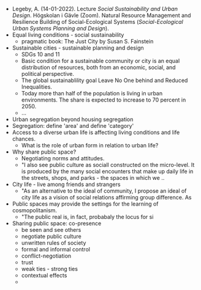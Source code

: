 - Legeby, A. (14-01-2022). Lecture _Social Sustainability and Urban Design_. Högskolan i Gävle (Zoom). Natural Resource Management and Resilience Building of Social-Ecological Systems (_Social-Ecological Urban Systems Planning and Design_).
- Equal living conditions - social sustainability
	- pragmatic book: The Just City by Susan S. Fainstein
- Sustainable cities - sustainable planning and design
	- SDGs 10 and 11
	- Basic condition for a sustainable community or city is an equal distribution of resources, both from an economic, social, and political perspective.
	- The global sustainablility goal Leave No One behind and Reduced Inequalities.
	- Today more than half of the population is living in urban environments. The share is expected to increase to 70 percent in 2050.
	- ...
- Urban segregation beyond housing segregation
- Segregation: define 'area' and define 'category'
- Access to a diverse urban life is affecting living conditions and life chances.
	- What is the role of urban form in relation to urban life?
- Why share public space?
	- Negotiating norms and attitudes.
	- "I also see public culture as sociall constructed on the micro-level. It is produced by the many social encounters that make up daily life in the streets, shops, and parks - the spaces in which we ..
- City life - live among friends and strangers
	- "As an alternative to the ideal of community, I propose an ideal of city life as a vision of social relations affirming group difference. As
- Public spaces may provide the settings for the learning of cosmopolitanism.
	- "The public real is, in fact, probabaly the locus for si
- Sharing public space: co-presence
	- be seen and see others
	- negotiate public culture
	- unwritten rules of society
	- formal and informal control
	- conflict-negotiation
	- trust
	- weak ties - strong ties
	- contextual effects
	-